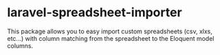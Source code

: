 # laravel-spreadsheet-importer
This package allows you to easy import custom spreadsheets (csv, xlxs, etc...) with column matching from the spreadsheet to the Eloquent model columns.
